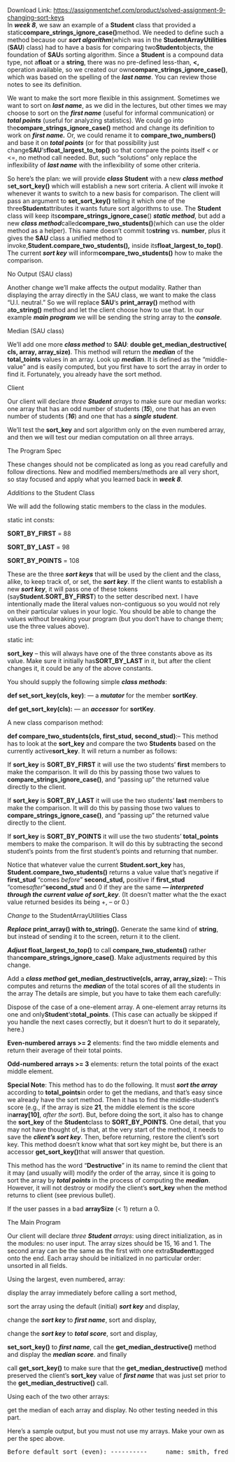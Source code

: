 Download Link: https://assignmentchef.com/product/solved-assignment-9-changing-sort-keys
<br>
In <em><strong>week 8</strong></em>, we saw an example of a <strong>Student</strong> class that provided a static<strong>compare_strings_ignore_case()</strong>method. We needed to define such a method because our <em><strong>sort algorithm</strong></em>(which was in the <strong>StudentArrayUtilities</strong> (<strong>SAU</strong>) class) had to have a basis for comparing two<strong>Student</strong>objects, the foundation of <strong>SAU</strong>s sorting algorithm. Since a <strong>Student</strong> is a compound data type, not a<strong>float</strong> or a <strong>string</strong>, there was no pre-defined less-than, <strong>&lt;,</strong> operation available, so we created our own<strong>compare_strings_ignore_case()</strong>, which was based on the spelling of the <em><strong>last name</strong></em>. You can review those notes to see its definition.

We want to make the sort more flexible in this assignment. Sometimes we want to sort on <em><strong>last name</strong></em>, as we did in the lectures, but other times we may choose to sort on the <em><strong>first name</strong></em> (useful for informal communication) or <em><strong>total points</strong></em> (useful for analyzing statistics). We could go into the<strong>compare_strings_ignore_case()</strong> method and change its definition to work on <em><strong>first name.</strong></em> Or, we could rename it to <strong>compare_two_numbers()</strong> and base it on <em><strong>total points</strong></em> (or for that possibility just change<strong>SAU</strong>‘s<strong>float_largest_to_top()</strong> so that compare the points itself &lt; or &lt;=, no method call needed. But, such “solutions” only replace the inflexibility of <em><strong>last name</strong></em> with the inflexibility of some other criteria.

So here’s the plan: we will provide <strong><em>class</em> Student</strong> with a new <em><strong>class method</strong></em> s<strong>et_sort_key()</strong> which will establish a new sort criteria. A client will invoke it whenever it wants to switch to a new basis for comparison. The client will pass an argument to <strong>set_sort_key()</strong> telling it which one of the three<strong>Student</strong>attributes it wants future sort algorithms to use. The <strong>Student</strong> class will keep its<strong>compare_strings_ignore_case</strong>() <em><strong>static method</strong></em>, but add a new <em><strong>class method</strong></em>called<strong>compare_two_students()</strong>(which can use the older method as a helper). This name doesn’t commit to<strong>string</strong> vs. <strong>number</strong>, plus it gives the <strong>SAU</strong> class a unified method to invoke,<strong>Student.compare_two_students()</strong><em><strong>,</strong></em> inside its<strong>float_largest_to_top()</strong>. The current <em><strong>sort key</strong></em> will inform<strong>compare_two_students()</strong> how to make the comparison.

No Output (SAU class)

Another change we’ll make affects the output modality. Rather than displaying the array directly in the SAU class, we want to make the class “U.I. neutral.” So we will replace <strong>SAU</strong>‘s <strong>print_array()</strong> method with a<strong>to_string()</strong> method and let the client choose how to use that. In our example <strong><em>main program</em></strong> we will be sending the string array to the <em><strong>console</strong></em>.

Median (SAU class)

We’ll add one more <em><strong>class method</strong></em> to <strong>SAU</strong>: <strong>double get_median_destructive( cls, array, array_size)</strong>. This method will return the <em><strong>median</strong></em> of the <strong>total_toints</strong> values in an array. Look up <em><strong>median</strong></em>. It is defined as the “middle-value” and is easily computed, but you first have to sort the array in order to find it. Fortunately, you already have the sort method.

Client

Our client will declare <em>three <strong>Student</strong> arrays</em> to make sure our median works: one array that has an odd number of students (<em><strong>15</strong></em>), one that has an even number of students (<em><strong>16</strong></em>) and one that has a <em><strong>single student</strong></em>.

We’ll test the <strong>sort_key</strong> and sort algorithm only on the even numbered array, and then we will test our median computation on all three arrays.

The Program Spec

These changes should not be complicated as long as you read carefully and follow directions. New and modified members/methods are all very short, so stay focused and apply what you learned back in <em><strong>week 8</strong></em>.

<em>Additions</em> to the Student Class

We will add the following static members to the class in the modules.

static int consts:

<strong>SORT_BY_FIRST</strong> = 88

<strong>SORT_BY_LAST</strong> = 98

<strong>SORT_BY_POINTS</strong> = 108

These are the three <em><strong>sort keys</strong></em> that will be used by the client and the class, alike, to keep track of, or set, the <em><strong>sort key</strong></em>.   If the client wants to establish a new <em><strong>sort key</strong></em>, it will pass one of these tokens (say<strong>Student.SORT_BY_FIRST</strong>) to the setter described next.    I have intentionally made the literal values non-contiguous so you would not rely on their particular values in your logic.   You should be able to change the values without breaking your program (but you don’t have to change them; use the three values above).

static int:

<strong>sort_key</strong> – this will always have one of the three constants above as its value. Make sure it initially has<strong>SORT_BY_LAST</strong> in it, but after the client changes it, it could be any of the above constants.

You should supply the following simple <strong><em>class methods</em></strong>:

<strong>def set_sort_key(cls, key)</strong>: — a <em><strong>mutator</strong></em> for the member <strong>sortKey</strong>.

<strong>def get_sort_key(cls):</strong> — an <em><strong>accessor</strong></em> for <strong>sortKey</strong>.

A new class comparison method:

<strong>def compare_two_students(cls, first_stud, second_stud)</strong>:– This method has to look at the <strong>sort_key</strong> and compare the two <strong>Students</strong> based on the currently active<strong>sort_key</strong>. It will return a number as follows:

If <strong>sort_key</strong> is <strong>SORT_BY_FIRST</strong> it will use the two students’ <strong>first</strong> members to make the comparison. It will do this by passing those two values to <strong>compare_strings_ignore_case()</strong>, and “passing up” the returned value directly to the client.

If <strong>sort_key</strong> is <strong>SORT_BY_LAST</strong> it will use the two students’ <strong>last</strong> members to make the comparison. It will do this by passing those two values to <strong>compare_strings_ignore_case()</strong>, and “passing up” the returned value directly to the client.

If <strong>sort_key</strong> is <strong>SORT_BY_POINTS</strong> it will use the two students’ <strong>total_points</strong> members to make the comparison. It will do this by subtracting the second student’s points from the first student’s points and returning that number.

Notice that whatever value the current <strong>Student.sort_key</strong> has, <strong>Student.compare_two_students()</strong> returns a value value that’s negative if <strong>first_stud</strong> “comes <em>before</em>” <strong>second_stud,</strong> positive if <strong>first_stud</strong> “comes<em>after</em>“<strong>second_stud</strong> and 0 if they are the same <strong>–<em>– interpreted through the current value of sort_key</em></strong>. (It doesn’t matter what the the exact value returned besides its being +, – or 0.)

<em>Change</em> to the StudentArrayUtilities Class

<strong><em>Replace</em> print_array() with to_string().</strong> Generate the same kind of <strong>string</strong>, but instead of sending it to the screen, return it to the client.

<strong><em>Adjust</em> float_largest_to_top()</strong> to call <strong>compare_two_students()</strong> rather than<strong>compare_strings_ignore_case()</strong>. Make adjustments required by this change.

Add a <em><strong>class method</strong></em> <strong>get_median_destructive(cls, array, array_size):</strong> – This computes and returns the <strong><em>median</em></strong> of the total scores of all the students in the array The details are simple, but you have to take them each carefully:

Dispose of the case of a one-element array. A one-element array returns its one and only<strong>Student</strong>‘s<strong>total_points</strong>. (This case can actually be skipped if you handle the next cases correctly, but it doesn’t hurt to do it separately, here.)

<strong>Even-numbered arrays &gt;= 2</strong> elements: find the two middle elements and return their average of their total points.

<strong>Odd-numbered arrays &gt;= 3</strong> elements: return the total points of the exact middle element.

<strong>Special Note</strong>: This method has to do the following. It must <strong><em>sort the array</em></strong> according to <strong>total_points</strong>in order to get the medians, and that’s easy since we already have the sort method. Then it has to find the middle-student’s score (e.g., if the array is size <strong>21</strong>, the middle element is the score in<strong>array[10]</strong>, <em>after the sort</em>). But, before doing the sort, it also has to change the <strong>sort_key</strong> of the <strong>Student</strong>class to <strong>SORT_BY_POINTS</strong>. One detail, that you may not have thought of, is that, at the very start of the method, it needs to save the <strong><em>client’s sort key</em></strong>. Then, before returning, restore the client’s sort key. This method doesn’t know what that sort key might be, but there is an accessor <strong>get_sort_key()</strong>that will answer that question.

This method has the word “<strong>Destructive</strong>” in its name to remind the client that it may (and usually will) modify the order of the array, since it is going to sort the array by <em><strong>total points</strong></em> in the process of computing the <em><strong>median</strong></em>. However, it will not destroy or modify the client’s <strong>sort_key</strong> when the method returns to client (see previous bullet).

If the user passes in a bad <strong>arraySize</strong> (&lt; 1) return a 0.

The Main Program

Our client will declare <em>three <strong>Student</strong> arrays</em>: using direct initialization, as in the modules: no user input. The array sizes should be 15, 16 and 1. The second array can be the same as the first with one extra<strong>Student</strong>tagged onto the end. Each array should be initialized in no particular order: unsorted in all fields.

Using the largest, even numbered, array:

display the array immediately before calling a sort method,

sort the array using the default (initial) <em><strong>sort key</strong></em> and display,

change the <em><strong>sort key</strong></em> to <em><strong>first name</strong></em>, sort and display,

change the <em><strong>sort key</strong></em> to <em><strong>total score</strong></em>, sort and display,

<strong>set_sort_key()</strong> to <em><strong>first name</strong></em>, call the <strong>get_median_destructive()</strong> method and display the <strong><em>median score</em></strong>. and finally

call <strong>get_sort_key()</strong> to make sure that the <strong>get_median_destructive()</strong> method preserved the client’s <strong>sort_key</strong> value of <em><strong>first name</strong></em> that was just set prior to the <strong>get_median_destructive()</strong> call.

Using each of the two other arrays:

get the median of each array and display. No other testing needed in this part.

Here’s a sample output, but you must not use my arrays. Make your own as per the spec above.

<pre>Before default sort (even): ----------     name: smith, fred    total points: 95. ----------     name: bauer, jack    total points: 123. ----------     name: jacobs, carrie    total points: 195. ----------  ... etcAfter default sort (even):  ----------     name: bauer, jack    total points: 123. ----------     name: cassar, john    total points: 321. ----------     name: charters, rodney    total points: 295. ----------     name: jacobs, carrie    total points: 195. ... etcAfter sort BY FIRST:  ----------     name: renquist, abe    total points: 148. ----------     name: jacobs, carrie    total points: 195. ----------     name: loceff, fred    total points: 44. ----------     name: perry, fred    total points: 225.  ... etcAfter sort BY POINTS:  ----------     name: loceff, fred    total points: 44. ----------     name: smith, fred    total points: 95. ----------     name: zz-error, trevor    total points: 108. ----------     name: bauer, jack    total points: 123. ----------  ... etcMedian of even class =   ...Successfully preserved sort key.Median of odd class = ... Median of small class = ...</pre>